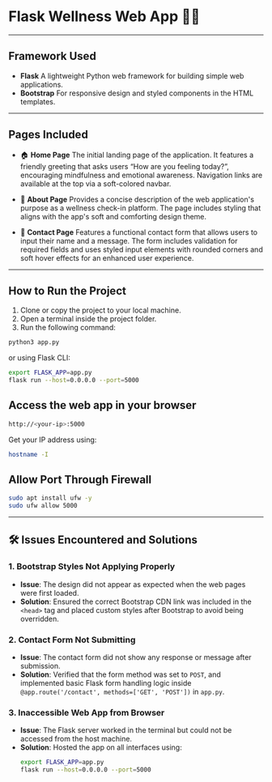 # Flask Wellness Web App 🐬✨

---

## Framework Used

- **Flask**
   A lightweight Python web framework for building simple web applications.
- **Bootstrap**
  For responsive design and styled components in the HTML templates.

---
## Pages Included

- 🏠 **Home Page**
  The initial landing page of the application. It features a friendly greeting that asks users “How are you feeling today?”, encouraging mindfulness and emotional awareness. Navigation links are available at the top via a soft-colored navbar.

- 📘 **About Page**
  Provides a concise description of the web application's purpose as a wellness check-in platform. The page includes styling that aligns with the app's soft and comforting design theme.

- 📩 **Contact Page**
 Features a functional contact form that allows users to input their name and a message. The form includes validation for required fields and uses styled input elements with rounded corners and soft hover effects for an enhanced user experience.

---

## How to Run the Project

1.  Clone or copy the project to your local machine.
2.  Open a terminal inside the project folder.
3.  Run the following command:

```bash
python3 app.py
```

or using Flask CLI:

```bash
export FLASK_APP=app.py
flask run --host=0.0.0.0 --port=5000
```
## Access the web app in your browser

```bash
http://<your-ip>:5000
```
Get your IP address using:

```bash
hostname -I
```

## Allow Port Through Firewall

```bash
sudo apt install ufw -y
sudo ufw allow 5000
```

---

## 🛠️ Issues Encountered and Solutions

### 1. Bootstrap Styles Not Applying Properly
- **Issue**: The design did not appear as expected when the web pages were first loaded.
- **Solution**: Ensured the correct Bootstrap CDN link was included in the `<head>` tag and placed custom styles after Bootstrap to avoid being overridden.

### 2. Contact Form Not Submitting
- **Issue**: The contact form did not show any response or message after submission.
- **Solution**: Verified that the form method was set to `POST`, and implemented basic Flask form handling logic inside `@app.route('/contact', methods=['GET', 'POST'])` in `app.py`.

### 3. Inaccessible Web App from Browser
- **Issue**: The Flask server worked in the terminal but could not be accessed from the host machine.
- **Solution**: Hosted the app on all interfaces using:
  ```bash
  export FLASK_APP=app.py
  flask run --host=0.0.0.0 --port=5000


